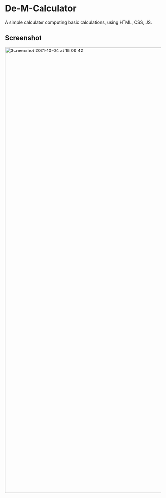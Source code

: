 # De-M-Calculator
A simple calculator computing basic calculations, using HTML, CSS, JS.
## Screenshot
<img width="1440" alt="Screenshot 2021-10-04 at 18 06 42" src="https://user-images.githubusercontent.com/76846542/135852456-f4bc13a5-6f4d-4b59-af37-5b73571a0e37.png">

